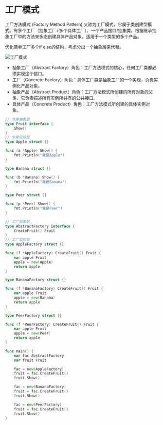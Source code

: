 # 工厂模式

工厂方法模式 (Factory Method Pattern) 又称为工厂模式，它属于类创建型模式。有多个工厂（抽象工厂+多个具体工厂），一个产品接口/抽象类，根据继承抽象工厂中的方法来多态创建具体产品对象。适用于一个类型的多个产品。

优化简单工厂多个if else的结构，考虑分出一个抽象层来代替。

![工厂模式](https://imgs-1306864474.cos.ap-beijing.myqcloud.com/img/%E5%B7%A5%E5%8E%82%E6%A8%A1%E5%BC%8F.jpg)

- 抽象工厂（Abstract Factory）角色：工厂方法模式的核心，任何工厂类都必须实现这个接口。
- 工厂（Concrete Factory）角色：具体工厂类是抽象工厂的一个实现，负责实例化产品对象。
- 抽象产品（Abstract Product）角色：工厂方法模式所创建的所有对象的父类，它负责描述所有实例所共有的公共接口。	
- 具体产品（Concrete Product）角色：工厂方法模式所创建的具体实例对象。

```go
// 水果抽象层
type Fruit interface {
	Show()
}
// 水果实现层
type Apple struct {}

func (a *Apple) Show() {
	fmt.Println("我是Apple")
}

type Banana struct {}

func (b *Banana) Show() {
	fmt.Println("我是Banana")
}

type Peer struct {}

func (p *Peer) Show() {
	fmt.Println("我是Peer")
}

// 工厂抽象层
type AbstractFactory interface {
	CreateFruit() Fruit
}
// 工厂实现层
type AppleFactory struct {}

func (f *AppleFactory) CreateFruit() Fruit {
	var apple Fruit
	apple = new(Apple)
	return apple
}

type BananaFactory struct {}

func (f *BananaFactory) CreateFruit() Fruit {
	var apple Fruit
	apple = new(Banana)
	return apple
}

type PeerFactory struct {}

func (f *PeerFactory) CreateFruit() Fruit {
	var apple Fruit
	apple = new(Peer)
	return apple
}

func main() {
	var fac AbstractFactory
	var fruit Fruit

	fac = new(AppleFactory)
	fruit = fac.CreateFruit()
	fruit.Show()

	fac = new(BananaFactory)
	fruit = fac.CreateFruit()
	fruit.Show()

	fac = new(PeerFactory)
	fruit = fac.CreateFruit()
	fruit.Show()
}

```

